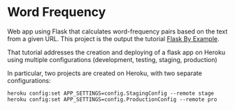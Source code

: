 # Word Frequency

Web app using Flask that calculates word-frequency pairs based on the text from a given URL.
This project is the output the tutorial [Flask By Example](https://realpython.com/flask-by-example-part-1-project-setup/).

That tutorial addresses the creation and deploying of a flask app on Heroku using multiple configurations (development, testing, staging, production)

In particular, two projects are created on Heroku, with two separate configurations:

```shell
heroku config:set APP_SETTINGS=config.StagingConfig --remote stage
heroku config:set APP_SETTINGS=config.ProductionConfig --remote pro
```
